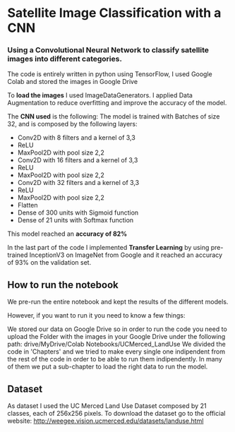 # Satellite Image Classification with a CNN
### Using a Convolutional Neural Network to classify satellite images into different categories.

The code is entirely written in python using TensorFlow, I used Google Colab and stored the images in Google Drive

To **load the images** I used ImageDataGenerators. I applied Data Augmentation to reduce overfitting and improve the accuracy of the model.

The **CNN used** is the following: 
The model is trained with Batches of size 32, and is composed by the following layers:

- Conv2D with 8 filters and a kernel of 3,3
- ReLU
- MaxPool2D with pool size 2,2
- Conv2D with 16 filters and a kernel of 3,3
- ReLU
- MaxPool2D with pool size 2,2
- Conv2D with 32 filters and a kernel of 3,3
- ReLU
- MaxPool2D with pool size 2,2
- Flatten
- Dense of 300 units with Sigmoid function
- Dense of 21 units with Softmax function

This model reached an **accuracy of 82%**

In the last part of the code I implemented **Transfer Learning** by using pre-trained InceptionV3 on ImageNet from Google and it reached an accuracy of 93% on the validation set.


## How to run the notebook
We pre-run the entire notebook and kept the results of the different models.

However, if you want to run it you need to know a few things:

We stored our data on Google Drive so in order to run the code you need to upload the Folder with the images in your Google Drive under the following path: drive/MyDrive/Colab Notebooks/UCMerced_LandUse
We divided the code in 'Chapters' and we tried to make every single one indipendent from the rest of the code in order to be able to run them indipendently. In many of them we put a sub-chapter to load the right data to run the model.

## Dataset

As dataset I used the UC Merced Land Use Dataset composed by 21 classes, each of 256x256 pixels.
To download the dataset go to the official website: http://weegee.vision.ucmerced.edu/datasets/landuse.html
